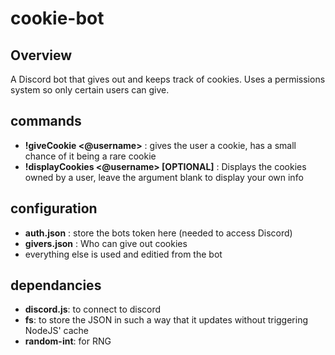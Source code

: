 # cookie-bot

## Overview
A Discord bot that gives out and keeps track of cookies. Uses a permissions system so only certain users can give.
## commands
* **!giveCookie <@username>** : gives the user a cookie, has a small chance of it being a rare cookie
* **!displayCookies <@username> [OPTIONAL]** : Displays the cookies owned by a user, leave the argument blank to display your own info

## configuration

* **auth.json** : store the bots token here (needed to access Discord)
* **givers.json** : Who can give out cookies
* everything else is used and editied from the bot

## dependancies

* **discord.js**: to connect to discord
* **fs**: to store the JSON in such a way that it updates without triggering NodeJS' cache
* **random-int**: for RNG
